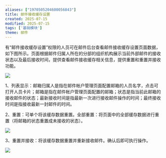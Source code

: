 ```yaml
---
aliases: ["1970505204600056843"]
title: 邮件接收缓存设置
created: 2025-07-15
modified: 2025-07-15
tags: ['基础模块']
theme: 邮件
---
```


有“邮件接收缓存设置”权限的人员可在邮件后台查看邮件接收缓存设置页面数据，如下图所示。页面根据邮件归属人所在的分部的组织机构展示当前外部邮件的接收状态以及最后接收时间，提供查看邮件接收缓存相关信息，提供重置和重置并接收功能。

![](ee85657376aec4d6b359b7cbfdeb4cc5.jpg)

1、列表显示：邮箱归属人是指在邮件帐户管理页面配置邮箱的人员名字，点击可打开人员卡片；邮箱是指在邮件帐户管理页面配置的邮箱；状态是指当前此邮箱的接收邮件的状态；最新接收时间是指最新一次进行接收邮件操作的时间；最终接收时间是指接收最新一封邮件的时间。

2、重置：可单个将该缓存数据重置。全部重置：将页面中的全部缓存数据进行重置（将邮箱的状态重置成未接收的状态）。

![](f310867aae74b96030c33c3232b1dea5.jpg)

3、重置并接收：将该缓存数据重置并重新接收邮件。确认后即可执行操作。

![](7bc101f57bd190f60898036edf92b691.jpg)